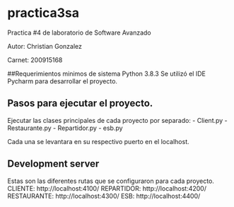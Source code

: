 # practica3sa
Practica #4 de laboratorio de Software Avanzado

Autor: Christian Gonzalez

Carnet: 200915168

##Requerimientos minimos de sistema
Python 3.8.3
Se utilizó el IDE Pycharm para desarrollar el proyecto.

## Pasos para ejecutar el proyecto.
Ejecutar las clases principales de cada proyecto por separado:
	- Client.py
	- Restaurante.py
	- Repartidor.py
	- esb.py

Cada una se levantara en su respectivo puerto en el localhost.


## Development server
Estas son las diferentes rutas que se configuraron para cada proyecto.
CLIENTE: http://localhost:4100/
REPARTIDOR: http://localhost:4200/
RESTAURANTE: http://localhost:4300/
ESB: http://localhost:4400/